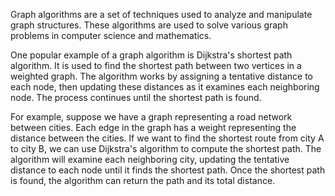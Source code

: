 

Graph algorithms are a set of techniques used to analyze and manipulate graph structures. These algorithms are used to solve various graph problems in computer science and mathematics.

One popular example of a graph algorithm is Dijkstra's shortest path algorithm. It is used to find the shortest path between two vertices in a weighted graph. The algorithm works by assigning a tentative distance to each node, then updating these distances as it examines each neighboring node. The process continues until the shortest path is found.

For example, suppose we have a graph representing a road network between cities. Each edge in the graph has a weight representing the distance between the cities. If we want to find the shortest route from city A to city B, we can use Dijkstra's algorithm to compute the shortest path. The algorithm will examine each neighboring city, updating the tentative distance to each node until it finds the shortest path. Once the shortest path is found, the algorithm can return the path and its total distance.